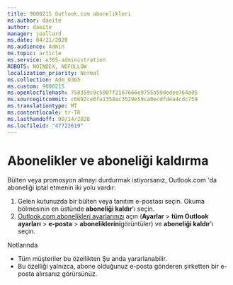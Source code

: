 ```yaml
---
title: 9000215 Outlook.com abonelikleri
ms.author: daeite
author: daeite
manager: joallard
ms.date: 04/21/2020
ms.audience: Admin
ms.topic: article
ms.service: o365-administration
ROBOTS: NOINDEX, NOFOLLOW
localization_priority: Normal
ms.collection: Adm_O365
ms.custom: 9000215
ms.openlocfilehash: 758359c9c5907f2167666e9755a59dedee764a95
ms.sourcegitcommit: c6692ce0fa1358ec3529e59ca0ecdfdea4cdc759
ms.translationtype: MT
ms.contentlocale: tr-TR
ms.lasthandoff: 09/14/2020
ms.locfileid: "47722619"
---
```

# <a name="subscriptions-and-unsubscribing"></a>Abonelikler ve aboneliği kaldırma

Bülten veya promosyon almayı durdurmak istiyorsanız, Outlook.com 'da aboneliği iptal etmenin iki yolu vardır:

1. Gelen kutunuzda bir bülten veya tanıtım e-postası seçin. Okuma bölmesinin en üstünde **aboneliği kaldır**'ı seçin.
2. [Outlook.com abonelikleri ayarlarınızı](https://outlook.live.com/mail/options/mail/brandsSubscriptions) açın (**Ayarlar**  >  **tüm Outlook ayarları**  >  **e-posta**  >  **aboneliklerini**görüntüler) ve **aboneliği kaldır**'ı seçin.

Notlarında

- Tüm müşteriler bu özellikten Şu anda yararlanabilir.
- Bu özelliği yalnızca, abone olduğunuz e-posta gönderen şirketten bir e-posta alırsanız görürsünüz.